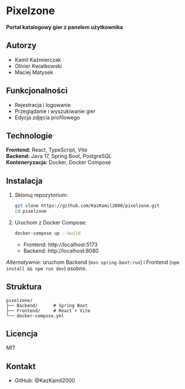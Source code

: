 # Pixelzone

**Portal katalogowy gier z panelem użytkownika**

## Autorzy

- Kamil Kaźmierczak  
- Olivier Kwiatkowski  
- Maciej Matysek

## Funkcjonalności

- Rejestracja i logowanie  
- Przeglądanie i wyszukiwanie gier  
- Edycja zdjęcia profilowego

## Technologie

**Frontend:** React, TypeScript, Vite  
**Backend:** Java 17, Spring Boot, PostgreSQL  
**Konteneryzacja:** Docker, Docker Compose

## Instalacja

1. Sklonuj repozytorium:
   ```bash
   git clone https://github.com/KazKamil2000/pixelzone.git
   cd pixelzone
   ```
2. Uruchom z Docker Compose:
   ```bash
   docker-compose up --build
   ```
   - Frontend: http://localhost:5173  
   - Backend: http://localhost:8080

*Alternatywnie:* uruchom Backend (`mvn spring-boot:run`) i Frontend (`npm install && npm run dev`) osobno.

## Struktura

```
pixelzone/
├── Backend/      # Spring Boot
├── Frontend/     # React + Vite
└── docker-compose.yml
```

## Licencja

MIT

## Kontakt

- GitHub: @KazKamil2000
